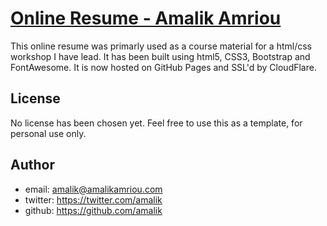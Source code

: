 # [Online Resume - Amalik Amriou](https://amalikamriou.com)
This online resume was primarly used as a course material for a html/css workshop I have lead. It has been built using html5, CSS3, Bootstrap and FontAwesome. It is now hosted on GitHub Pages and SSL'd by CloudFlare.
## License
No license has been chosen yet. Feel free to use this as a template, for personal use only.
## Author
- email: amalik@amalikamriou.com
- twitter: https://twitter.com/amalik
- github: https://github.com/amalik

